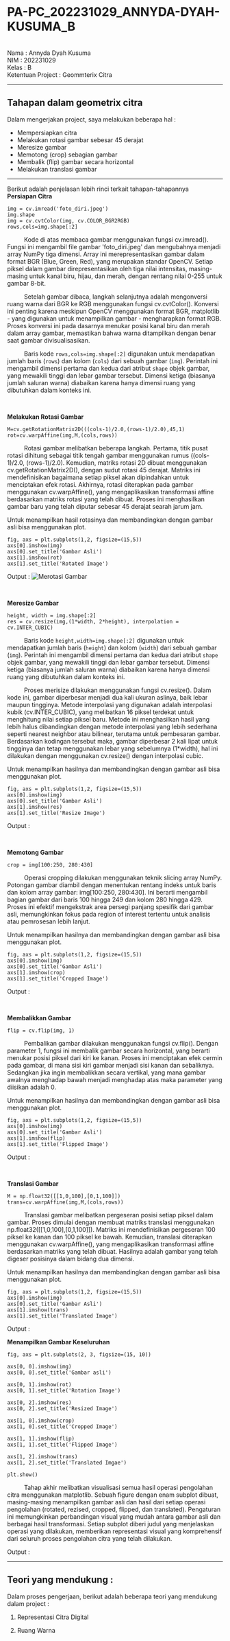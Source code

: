 # PA-PC_202231029_ANNYDA-DYAH-KUSUMA_B
<br>
Nama  : Annyda Dyah Kusuma <br>
NIM   : 202231029 <br>
Kelas : B <br>
Ketentuan Project : Geommterix Citra <br>

---

## Tahapan dalam geometrix citra
Dalam mengerjakan project, saya melakukan beberapa hal :
- Mempersiapkan citra
- Melakukan rotasi gambar sebesar 45 derajat
- Meresize gambar
- Memotong (crop) sebagian gambar
- Membalik (flip) gambar secara horizontal
- Melakukan translasi gambar

---
Berikut adalah penjelasan lebih rinci terkait tahapan-tahapannya <br>
**Persiapan Citra** <br>
```
img = cv.imread('foto_diri.jpeg')
img.shape
img = cv.cvtColor(img, cv.COLOR_BGR2RGB)
rows,cols=img.shape[:2]
```
&nbsp;&nbsp;&nbsp;&nbsp;&nbsp;&nbsp;&nbsp;&nbsp;&nbsp;&nbsp;Kode di atas membaca gambar menggunakan fungsi cv.imread(). Fungsi ini mengambil file gambar 'foto_diri.jpeg' 
dan mengubahnya menjadi array NumPy tiga dimensi. Array ini merepresentasikan gambar dalam format BGR (Blue, Green, Red), 
yang merupakan standar OpenCV. Setiap piksel dalam gambar direpresentasikan oleh tiga nilai intensitas, masing-masing 
untuk kanal biru, hijau, dan merah, dengan rentang nilai 0-255 untuk gambar 8-bit. <br>

&nbsp;&nbsp;&nbsp;&nbsp;&nbsp;&nbsp;&nbsp;&nbsp;&nbsp;&nbsp;Setelah gambar dibaca, langkah selanjutnya adalah mengonversi ruang warna dari BGR ke RGB menggunakan fungsi cv.cvtColor(). 
Konversi ini penting karena meskipun OpenCV menggunakan format BGR, matplotlib - yang digunakan untuk menampilkan gambar - 
mengharapkan format RGB. Proses konversi ini pada dasarnya menukar posisi kanal biru dan merah dalam array gambar, 
memastikan bahwa warna ditampilkan dengan benar saat gambar divisualisasikan. <br>

&nbsp;&nbsp;&nbsp;&nbsp;&nbsp;&nbsp;&nbsp;&nbsp;&nbsp;&nbsp;Baris kode `rows,cols=img.shape[:2]` digunakan untuk mendapatkan jumlah baris (`rows`) dan kolom (`cols`) dari sebuah gambar 
(`img`). Perintah ini mengambil dimensi pertama dan kedua dari atribut `shape` objek gambar, yang mewakili tinggi dan lebar 
gambar tersebut. Dimensi ketiga (biasanya jumlah saluran warna) diabaikan karena hanya dimensi ruang yang dibutuhkan dalam konteks ini. <br>

&nbsp;&nbsp;&nbsp;&nbsp;&nbsp;&nbsp;&nbsp;&nbsp;&nbsp;&nbsp;&nbsp;&nbsp;&nbsp;&nbsp;&nbsp;&nbsp;&nbsp;&nbsp;&nbsp;&nbsp;


**Melakukan Rotasi Gambar** <br>
```
M=cv.getRotationMatrix2D(((cols-1)/2.0,(rows-1)/2.0),45,1)
rot=cv.warpAffine(img,M,(cols,rows))
```
&nbsp;&nbsp;&nbsp;&nbsp;&nbsp;&nbsp;&nbsp;&nbsp;&nbsp;&nbsp;Rotasi gambar melibatkan beberapa langkah. Pertama, titik pusat rotasi dihitung sebagai titik tengah gambar menggunakan rumus 
((cols-1)/2.0, (rows-1)/2.0). Kemudian, matriks rotasi 2D dibuat menggunakan cv.getRotationMatrix2D(), dengan sudut rotasi 45 derajat. 
Matriks ini mendefinisikan bagaimana setiap piksel akan dipindahkan untuk menciptakan efek rotasi. Akhirnya, rotasi diterapkan pada 
gambar menggunakan cv.warpAffine(), yang mengaplikasikan transformasi affine berdasarkan matriks rotasi yang telah dibuat. Proses ini 
menghasilkan gambar baru yang telah diputar sebesar 45 derajat searah jarum jam. <br>

Untuk menampilkan hasil rotasinya dan membandingkan dengan gambar asli bisa menggunakan plot.
```
fig, axs = plt.subplots(1,2, figsize=(15,5))
axs[0].imshow(img)
axs[0].set_title('Gambar Asli')
axs[1].imshow(rot)
axs[1].set_title('Rotated Image')
```
Output :
![Merotasi Gambar](images/rotated.png)

&nbsp;&nbsp;&nbsp;&nbsp;&nbsp;&nbsp;&nbsp;&nbsp;&nbsp;&nbsp;&nbsp;&nbsp;&nbsp;&nbsp;&nbsp;&nbsp;&nbsp;&nbsp;&nbsp;&nbsp;

**Meresize Gambar** <br>
```
height, width = img.shape[:2]
res = cv.resize(img,(1*width, 2*height), interpolation = cv.INTER_CUBIC)
```
&nbsp;&nbsp;&nbsp;&nbsp;&nbsp;&nbsp;&nbsp;&nbsp;&nbsp;&nbsp;Baris kode `height,width=img.shape[:2]` digunakan untuk mendapatkan jumlah baris (`height`) dan kolom (`width`) dari sebuah gambar 
(`img`). Perintah ini mengambil dimensi pertama dan kedua dari atribut `shape` objek gambar, yang mewakili tinggi dan lebar 
gambar tersebut. Dimensi ketiga (biasanya jumlah saluran warna) diabaikan karena hanya dimensi ruang yang dibutuhkan dalam konteks ini. <br>

&nbsp;&nbsp;&nbsp;&nbsp;&nbsp;&nbsp;&nbsp;&nbsp;&nbsp;&nbsp;Proses merisize dilakukan menggunakan fungsi cv.resize(). Dalam kode ini, gambar diperbesar menjadi dua kali ukuran aslinya, 
baik lebar maupun tingginya. Metode interpolasi yang digunakan adalah interpolasi kubik (cv.INTER_CUBIC), yang melibatkan 16 
piksel terdekat untuk menghitung nilai setiap piksel baru. Metode ini menghasilkan hasil yang lebih halus dibandingkan dengan 
metode interpolasi yang lebih sederhana seperti nearest neighbor atau bilinear, terutama untuk pembesaran gambar. 
Berdasarkan kodingan tersebut maka, gambar diperbesar 2 kali lipat untuk tingginya dan tetap menggunakan lebar yang sebelumnya (1*width), hal ini dilakukan dengan
menggunakan cv.resize() dengan interpolasi cubic. <br>

Untuk menampilkan hasilnya dan membandingkan dengan gambar asli bisa menggunakan plot.
```
fig, axs = plt.subplots(1,2, figsize=(15,5))
axs[0].imshow(img)
axs[0].set_title('Gambar Asli')
axs[1].imshow(res)
axs[1].set_title('Resize Image')
```
Output :

&nbsp;&nbsp;&nbsp;&nbsp;&nbsp;&nbsp;&nbsp;&nbsp;&nbsp;&nbsp;&nbsp;&nbsp;&nbsp;&nbsp;&nbsp;&nbsp;&nbsp;&nbsp;&nbsp;&nbsp;

**Memotong Gambar** <br>
```
crop = img[100:250, 280:430]
```
&nbsp;&nbsp;&nbsp;&nbsp;&nbsp;&nbsp;&nbsp;&nbsp;&nbsp;&nbsp;Operasi cropping dilakukan menggunakan teknik slicing array NumPy. Potongan gambar diambil dengan menentukan rentang indeks untuk 
baris dan kolom array gambar: img[100:250, 280:430]. Ini berarti mengambil bagian gambar dari baris 100 hingga 249 dan kolom 280 
hingga 429. Proses ini efektif mengekstrak area persegi panjang spesifik dari gambar asli, memungkinkan fokus pada region of interest 
tertentu untuk analisis atau pemrosesan lebih lanjut. <br>

Untuk menampilkan hasilnya dan membandingkan dengan gambar asli bisa menggunakan plot. <br>
```
fig, axs = plt.subplots(1,2, figsize=(15,5))
axs[0].imshow(img)
axs[0].set_title('Gambar Asli')
axs[1].imshow(crop)
axs[1].set_title('Cropped Image')
```
Output :

&nbsp;&nbsp;&nbsp;&nbsp;&nbsp;&nbsp;&nbsp;&nbsp;&nbsp;&nbsp;&nbsp;&nbsp;&nbsp;&nbsp;&nbsp;&nbsp;&nbsp;&nbsp;&nbsp;&nbsp;

**Membalikkan Gambar** <br>
```
flip = cv.flip(img, 1)
```
&nbsp;&nbsp;&nbsp;&nbsp;&nbsp;&nbsp;&nbsp;&nbsp;&nbsp;&nbsp;Pembalikan gambar dilakukan menggunakan fungsi cv.flip(). Dengan parameter 1, fungsi ini membalik gambar secara horizontal, 
yang berarti menukar posisi piksel dari kiri ke kanan. Proses ini menciptakan efek cermin pada gambar, di mana sisi kiri gambar 
menjadi sisi kanan dan sebaliknya. Sedangkan jika ingin membalikkan secara vertikal, yang mana gambar awalnya menghadap bawah menjadi menghadap atas 
maka parameter yang diisikan adalah 0. <br>

Untuk menampilkan hasilnya dan membandingkan dengan gambar asli bisa menggunakan plot. <br>
```
fig, axs = plt.subplots(1,2, figsize=(15,5))
axs[0].imshow(img)
axs[0].set_title('Gambar Asli')
axs[1].imshow(flip)
axs[1].set_title('Flipped Image')
```
Output :

&nbsp;&nbsp;&nbsp;&nbsp;&nbsp;&nbsp;&nbsp;&nbsp;&nbsp;&nbsp;&nbsp;&nbsp;&nbsp;&nbsp;&nbsp;&nbsp;&nbsp;&nbsp;&nbsp;&nbsp;

**Translasi Gambar** <br>
```
M = np.float32([[1,0,100],[0,1,100]])
trans=cv.warpAffine(img,M,(cols,rows))
```
&nbsp;&nbsp;&nbsp;&nbsp;&nbsp;&nbsp;&nbsp;&nbsp;&nbsp;&nbsp;Translasi gambar melibatkan pergeseran posisi setiap piksel dalam gambar. Proses dimulai dengan membuat matriks translasi menggunakan 
np.float32([[1,0,100],[0,1,100]]). Matriks ini mendefinisikan pergeseran 100 piksel ke kanan dan 100 piksel ke bawah. Kemudian, 
translasi diterapkan menggunakan cv.warpAffine(), yang mengaplikasikan transformasi affine berdasarkan matriks yang telah dibuat. 
Hasilnya adalah gambar yang telah digeser posisinya dalam bidang dua dimensi.

Untuk menampilkan hasilnya dan membandingkan dengan gambar asli bisa menggunakan plot. <br>
```
fig, axs = plt.subplots(1,2, figsize=(15,5))
axs[0].imshow(img)
axs[0].set_title('Gambar Asli')
axs[1].imshow(trans)
axs[1].set_title('Translated Image')
```
Output :


**Menampilkan Gambar Keseluruhan**
```
fig, axs = plt.subplots(2, 3, figsize=(15, 10))

axs[0, 0].imshow(img)
axs[0, 0].set_title('Gambar asli')

axs[0, 1].imshow(rot)
axs[0, 1].set_title('Rotation Image')

axs[0, 2].imshow(res)
axs[0, 2].set_title('Resized Image')

axs[1, 0].imshow(crop)
axs[1, 0].set_title('Cropped Image')

axs[1, 1].imshow(flip)
axs[1, 1].set_title('Flipped Image')

axs[1, 2].imshow(trans)
axs[1, 2].set_title('Translated Imgae')

plt.show()
```
&nbsp;&nbsp;&nbsp;&nbsp;&nbsp;&nbsp;&nbsp;&nbsp;&nbsp;&nbsp;Tahap akhir melibatkan visualisasi semua hasil operasi pengolahan citra menggunakan matplotlib. Sebuah figure dengan 
enam subplot dibuat, masing-masing menampilkan gambar asli dan hasil dari setiap operasi pengolahan (rotated, rezised, 
cropped, flipped, dan translated). Pengaturan ini memungkinkan perbandingan visual yang mudah antara gambar asli dan 
berbagai hasil transformasi. Setiap subplot diberi judul yang menjelaskan operasi yang dilakukan, memberikan representasi 
visual yang komprehensif dari seluruh proses pengolahan citra yang telah dilakukan.

Output :

---
## Teori yang mendukung :
Dalam proses pengerjaan, berikut adalah beberapa teori yang mendukung dalam project :
1. Representasi Citra Digital
   
3. Ruang Warna
